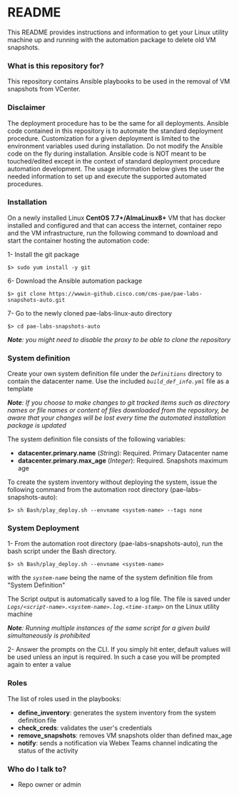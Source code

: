 # README #

This README provides instructions and information to get your Linux utility machine up and running with the automation package to delete old VM snapshots.


### What is this repository for? ###

This repository contains Ansible playbooks to be used in the removal of VM snapshots from VCenter.


### Disclaimer ###

The deployment procedure has to be the same for all deployments. Ansible code contained in this repository is to automate the standard deployment procedure. Customization for a given deployment is limited to the environment variables used during installation. Do not modify the Ansible code on the fly during installation. Ansible code is NOT meant to be touched/edited except in the context of standard deployment procedure automation development. The usage information below gives the user the needed information to set up and execute the supported automated procedures.


### Installation ###

On a newly installed Linux **CentOS 7.7+/AlmaLinux8+** VM that has docker installed and configured and that can access the internet, container repo and the VM infrastructure, run the following command to download and start the container hosting the automation code:

1- Install the git package

    $> sudo yum install -y git

6- Download the Ansible automation package

    $> git clone https://wwwin-github.cisco.com/cms-pae/pae-labs-snapshots-auto.git

7- Go to the newly cloned pae-labs-linux-auto directory

    $> cd pae-labs-snapshots-auto

***Note**: you might need to disable the proxy to be able to clone the repository*


### System definition ###

Create your own system definition file under the _``Definitions``_ directory to contain the datacenter name. Use the included _``build_def_info.yml``_ file as a template

***Note**: If you choose to make changes to git tracked items such as directory names or file names or content of files downloaded from the repository, be aware that your changes will be lost every time the automated installation package is updated*

The system definition file consists of the following variables:

  - **datacenter.primary.name** (_String_): Required. Primary Datacenter name
  - **datacenter.primary.max_age** (_Integer_): Required. Snapshots maximum age

To create the system inventory without deploying the system, issue the following command from the automation root directory (pae-labs-snapshots-auto):

    $> sh Bash/play_deploy.sh --envname <system-name> --tags none


### System Deployment ###

1- From the automation root directory (pae-labs-snapshots-auto), run the bash script under the Bash directory.

    $> sh Bash/play_deploy.sh --envname <system-name>

with the _``system-name``_ being the name of the system definition file from "System Definition"

The Script output is automatically saved to a log file. The file is saved under _``Logs/<script-name>.<system-name>.log.<time-stamp>``_ on the Linux utility machine

***Note**: Running multiple instances of the same script for a given build simultaneously is prohibited*

2- Answer the prompts on the CLI. If you simply hit enter, default values will be used unless an input is required. In such a case you will be prompted again to enter a value


### Roles ###

The list of roles used in the playbooks:

  - **define_inventory**: generates the system inventory from the system definition file
  - **check_creds**: validates the user's credentials
  - **remove_snapshots**: removes VM snapshots older than defined max_age
  - **notify**: sends a notification via Webex Teams channel indicating the status of the activity


### Who do I talk to? ###

* Repo owner or admin

